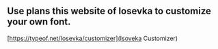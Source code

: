 ## Use plans this website of Iosevka to customize your own font.
[https://typeof.net/Iosevka/customizer](Isoveka Customizer)
